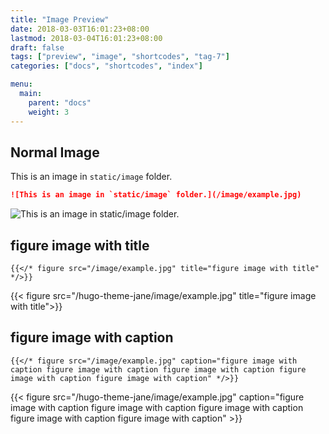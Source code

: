 ```yaml
---
title: "Image Preview"
date: 2018-03-03T16:01:23+08:00
lastmod: 2018-03-04T16:01:23+08:00
draft: false
tags: ["preview", "image", "shortcodes", "tag-7"]
categories: ["docs", "shortcodes", "index"]

menu:
  main:
    parent: "docs"
    weight: 3
---
```


## Normal Image

This is an image in `static/image` folder.

```markdown
![This is an image in `static/image` folder.](/image/example.jpg)
```

![This is an image in `static/image` folder.](/hugo-theme-jane/image/example.jpg)


## figure image with title

```
{{</* figure src="/image/example.jpg" title="figure image with title" */>}}
```


{{< figure src="/hugo-theme-jane/image/example.jpg" title="figure image with title">}}


## figure image with caption

```
{{</* figure src="/image/example.jpg" caption="figure image with caption figure image with caption figure image with caption figure image with caption figure image with caption" */>}}
```

{{< figure src="/hugo-theme-jane/image/example.jpg" caption="figure image with caption figure image with caption figure image with caption figure image with caption figure image with caption" >}}
